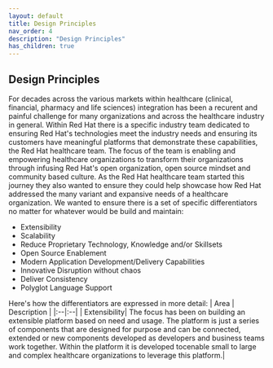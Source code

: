 ```yaml
---
layout: default
title: Design Principles
nav_order: 4
description: "Design Principles"
has_children: true
---
```


## Design Principles

For decades across the various markets within healthcare (clinical, financial, pharmacy and life sciences) integration has been a recurent and painful challenge for many organizations and across the healthcare industry in general. Within Red Hat there is a specific industry team dedicated to ensuring Red Hat's technologies meet the industry needs and ensuring its customers have meaningful platforms that demonstrate these capabilities, the Red Hat healthcare team. The focus of the team is enabling and empowering healthcare organizations to transform their organizations through infusing Red Hat's open organization, open source mindset and community based culture. As the Red Hat healthcare team started this journey they also wanted to ensure they could help showcase how Red Hat addressed the many variant and expansive needs of a healthcare organization. We wanted to ensure there is a set of specific differentiators no matter for whatever would be build and maintain:

* Extensibility
* Scalability
* Reduce Proprietary Technology, Knowledge and/or Skillsets
* Open Source Enablement
* Modern Application Development/Delivery Capabilities
* Innovative Disruption without chaos
* Deliver Consistency
* Polyglot Language Support

Here's how the differentiators are expressed in more detail:
| Area | Description |
|:--|:--|
| Extensibility| The focus has been on building an extensible platform based on need and usage. The platform is just a series of components that are designed for purpose and can be connected, extended or new components developed as developers and business teams work together. Within the platform it is developed tocenable small to large and complex healthcare organizations to leverage this platform.|
